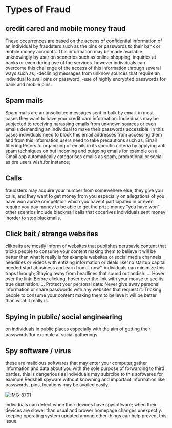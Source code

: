 # Types of Fraud
## credit cared and mobile money fraud
These occurrences are based on the access of confidential information of an individual by fraudsters such as the pins or passwords to their bank or mobile money accounts. This information may be made available unknowingly by user on scenerios such as online shopping, inquiries at banks or even during use of the services. however individuals can overcome this challenge of the access of this information through several ways such as;
-declining messages from unknow sources that require an individual to avail pins or password.
-use of highly encrypted passwords for bank and mobile pins.
## Spam mails
Spam mails are an unsolicited messages sent in bulk by email. in most cases they want to have your credit card information.
Individuals may be subjected to receiving harassing emails from unknown sources or even emails demanding an individual to make their passwords accessible. In this cases individuals need to block this email addresses from accessing them and from this information users need to take precautions such as;
Email filtering 
Refers to organizing of emails in its specific criteria by applying anti spam techniques on but incoming and outgoing emails for example on a Gmail app automatically categorises emails as spam, promotional or social as pre users wish.for instance;
## Calls
fraudsters may acquire your number from somewehere else, they give you calls, and they want to get money from you especially on allegations of you have won aprize competition which you havent participated in or even require you pay money to be able to get the prize money "you have won".
other scenrios include blackmail calls that cocerives individuals sent money inorder to stop blackmails. 
## Click bait / strange websites
clikbaits are mostly inform of websites that publishes perusavie content that tricks people to consume your content making them to believe it will be better than what it really is for example websites or social media channels headlines or videos with entizing information or deals like"no startup capital needed start abusiness and earn from it now".
individuals can minimize this traps through;
Staying away from headlines that sound outlandish. ...
Hover over the link: Before clicking, hover over the link with your mouse to see its true destination. ...
Protect your personal data: Never give away personal information or share passwords with any websites that request it.
Tricking people to consume your content making them to believe it will be better than what it really is.
## Spying in public/ social engineering
on individuals in public places especially with the aim of getting their passwords!for example at social gatherings 

## Spy software / virus
these are malicious softwares that may enter your computer,gather information and data about you with the sole purpose of forwarding to third parties. this is dangerious as individuals may subrcibe to this softwares for example Redshell spyware without knowning and important information like passwords, pins, locations may be availed easily.


![IMG-8701](https://github.com/ijokua/Antifraud-Bootcamp/assets/99041009/3f1705a0-cf48-4364-93d5-428f6804fef4)

individuals can detect  when their devices have spysoftware;
when their devices are slower than usual and brower homepage changes unexpectly.
keeping operating system updated among other things can help prevent this issue.

